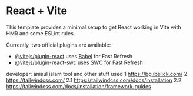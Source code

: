 # React + Vite

This template provides a minimal setup to get React working in Vite with HMR and some ESLint rules.

Currently, two official plugins are available:

- [@vitejs/plugin-react](https://github.com/vitejs/vite-plugin-react/blob/main/packages/plugin-react/README.md) uses [Babel](https://babeljs.io/) for Fast Refresh
- [@vitejs/plugin-react-swc](https://github.com/vitejs/vite-plugin-react-swc) uses [SWC](https://swc.rs/) for Fast Refresh
 
 developer: anisul islam
 tool and other stuff used
 1 https://bg.ibelick.com/
 2 https://tailwindcss.com/
       2.1 https://tailwindcss.com/docs/installation
       2.2 https://tailwindcss.com/docs/installation/framework-guides